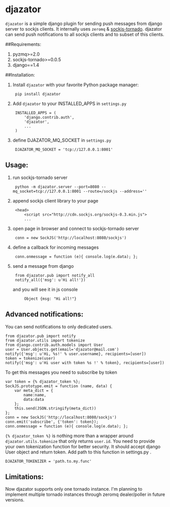 djazator
========

`djazator` is a simple django plugin for sending push messages from django server to sockjs clients. It internally uses `zeromq` & [sockjs-tornado](https://github.com/mrjoes/sockjs-tornado). djazator can send push notifications to all sockjs clients and to subset of this clients.

##Requirements:

1. pyzmq>=2.0
2. sockjs-tornado>=0.0.5
3. django==1.4

##Installation:

1. Install `djazator` with your favorite Python package manager:

        pip install djazator

2. Add `djazator` to your INSTALLED_APPS in `settings.py`

        INSTALLED_APPS = (
            'django.contrib.auth',
            'djazator',
            ...
        )

3. define DJAZATOR_MQ_SOCKET in `settings.py`

        DJAZATOR_MQ_SOCKET = 'tcp://127.0.0.1:8001'

## Usage:

1. run sockjs-tornado server

        python -m djazator.server --port=8080 --mq_socket=tcp://127.0.0.1:8001 --route=/sockjs --address=''

2. append sockjs client library to your page

        <head>
            <script src="http://cdn.sockjs.org/sockjs-0.3.min.js">
            ...

3. open page in browser and connect to sockjs-tornado server

        conn = new SockJS('http://localhost:8080/sockjs')

4. define a callback for incoming messages

        conn.onmessage = function (e){ console.log(e.data); };

5. send a message from django

        from djazator.pub import notify_all
        notify_all({'msg': u'Hi all!'})

    and you will see it in js console

            Object {msg: "Hi all!"}

## Advanced notifications:

You can send notifications to only dedicated users.

    from djazator.pub import notify
    from djazator.utils import tokenize
    from django.contrib.auth.models import User
    user = User.objects.get(email='djazator@mail.com')
    notify({'msg': u'Hi, %s!' % user.username}, recipients=[user])
    token = tokenize(user)
    notify({'msg': u'Hi user with token %s !' % token}, recipients=[user])

To get this messages you need to subscribe by token

    var token = {% djazator_token %};
    SockJS.prototype.emit = function (name, data) {
        var meta_dict = {
            name:name,
            data:data
        };
        this.send(JSON.stringify(meta_dict))
    };
    conn = new SockJS('http://localhost:8080/sockjs')
    conn.emit('subscribe', {'token': token});
    conn.onmessage = function (e){ console.log(e.data); };

`{% djazator_token %}` is nothing more than a wrapper around `djazator.utils.tokenize` that only returns `user.id`. You need to provide your own tokenization function for better security. It should accept django User object and return token. Add path to this function in settings.py .

    DJAZATOR_TOKENIZER = 'path.to.my.func'

## Limitations:

Now djazator supports only one tornado instance. I'm planning to implement multiple tornado instances through zeromq dealer/poller in future versions.
